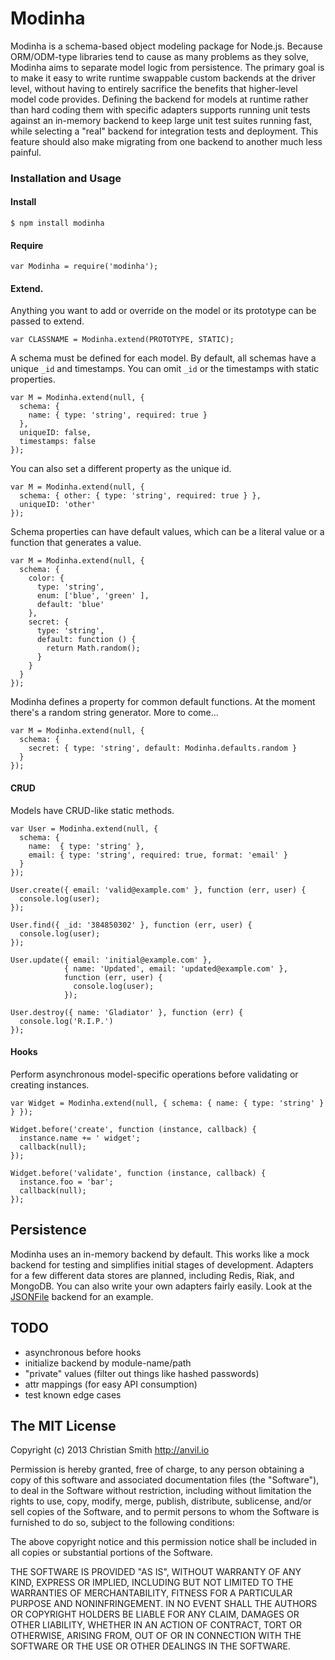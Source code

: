 # Modinha

Modinha is a schema-based object modeling package for Node.js. Because ORM/ODM-type libraries tend to cause as many problems as they solve, Modinha aims to separate model logic from persistence. The primary goal is to make it easy to write runtime swappable custom backends at the driver level, without having to entirely sacrifice the benefits that higher-level model code provides. Defining the backend for models at runtime rather than hard coding them with specific adapters supports running unit tests against an in-memory backend to keep large unit test suites running fast, while selecting a "real" backend for integration tests and deployment. This feature should also make migrating from one backend to another much less painful.

### Installation and Usage

#### Install

    $ npm install modinha

#### Require

    var Modinha = require('modinha');

#### Extend.

Anything you want to add or override on the model or its prototype can be passed to extend.

    var CLASSNAME = Modinha.extend(PROTOTYPE, STATIC);

A schema must be defined for each model. By default, all schemas have a unique `_id` and timestamps. You can omit `_id` or the timestamps with static properties.

    var M = Modinha.extend(null, {
      schema: {
        name: { type: 'string', required: true }
      },
      uniqueID: false,
      timestamps: false
    });

You can also set a different property as the unique id.

    var M = Modinha.extend(null, {
      schema: { other: { type: 'string', required: true } },
      uniqueID: 'other'
    });    

Schema properties can have default values, which can be a literal value or a function that generates a value.

    var M = Modinha.extend(null, {
      schema: {
        color: { 
          type: 'string', 
          enum: ['blue', 'green' ], 
          default: 'blue' 
        },
        secret: { 
          type: 'string', 
          default: function () { 
            return Math.random(); 
          } 
        }
      }
    });

Modinha defines a property for common default functions. At the moment there's a random string generator. More to come...

    var M = Modinha.extend(null, {
      schema: {
        secret: { type: 'string', default: Modinha.defaults.random }
      }
    });


#### CRUD

Models have CRUD-like static methods.

    var User = Modinha.extend(null, {
      schema: {
        name:  { type: 'string' },
        email: { type: 'string', required: true, format: 'email' }
      }
    });

    User.create({ email: 'valid@example.com' }, function (err, user) {
      console.log(user);
    });

    User.find({ _id: '384850302' }, function (err, user) {
      console.log(user);
    });

    User.update({ email: 'initial@example.com' }, 
                { name: 'Updated', email: 'updated@example.com' },
                function (err, user) {
                  console.log(user);
                });

    User.destroy({ name: 'Gladiator' }, function (err) {
      console.log('R.I.P.')
    });


#### Hooks

Perform asynchronous model-specific operations before validating or creating instances.

    var Widget = Modinha.extend(null, { schema: { name: { type: 'string' } } });

    Widget.before('create', function (instance, callback) {
      instance.name += ' widget';
      callback(null);
    });

    Widget.before('validate', function (instance, callback) {
      instance.foo = 'bar';
      callback(null);
    });


## Persistence

Modinha uses an in-memory backend by default. This works like a mock backend for testing and simplifies initial stages of development. Adapters for a few different data stores are planned, including Redis, Riak, and MongoDB. You can also write your own adapters fairly easily. Look at the [JSONFile](https://github.com/christiansmith/ModinhaJSONFile) backend for an example.


## TODO

* asynchronous before hooks
* initialize backend by module-name/path
* "private" values (filter out things like hashed passwords)
* attr mappings (for easy API consumption)
* test known edge cases


## The MIT License

Copyright (c) 2013 Christian Smith http://anvil.io

Permission is hereby granted, free of charge, to any person obtaining a copy
of this software and associated documentation files (the "Software"), to deal
in the Software without restriction, including without limitation the rights
to use, copy, modify, merge, publish, distribute, sublicense, and/or sell
copies of the Software, and to permit persons to whom the Software is
furnished to do so, subject to the following conditions:

The above copyright notice and this permission notice shall be included in
all copies or substantial portions of the Software.

THE SOFTWARE IS PROVIDED "AS IS", WITHOUT WARRANTY OF ANY KIND, EXPRESS OR
IMPLIED, INCLUDING BUT NOT LIMITED TO THE WARRANTIES OF MERCHANTABILITY,
FITNESS FOR A PARTICULAR PURPOSE AND NONINFRINGEMENT. IN NO EVENT SHALL THE
AUTHORS OR COPYRIGHT HOLDERS BE LIABLE FOR ANY CLAIM, DAMAGES OR OTHER
LIABILITY, WHETHER IN AN ACTION OF CONTRACT, TORT OR OTHERWISE, ARISING FROM,
OUT OF OR IN CONNECTION WITH THE SOFTWARE OR THE USE OR OTHER DEALINGS IN
THE SOFTWARE.
